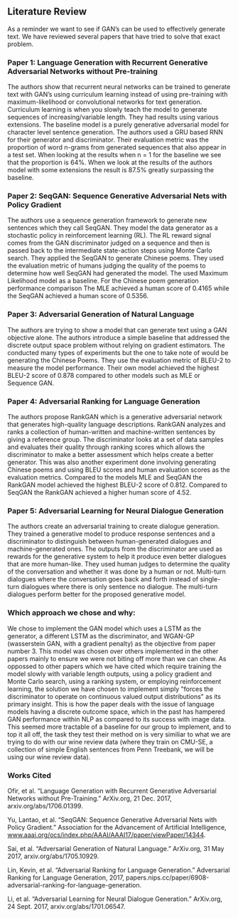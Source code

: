 ## Literature Review

As a reminder we want to see if GAN’s can be used to effectively generate text. We have reviewed several papers that have tried to solve that exact problem. 

### Paper 1: Language Generation with Recurrent Generative Adversarial Networks without Pre-training

The authors show that recurrent neural networks can be trained to generate text with GAN’s using curriculum learning instead of using pre-training with maximum-likelihood or convolutional networks for text generation. Curriculum learning is when you slowly teach the model to generate sequences of increasing/variable length. They had results using various extensions. The baseline model is a purely generative adversarial model for character level sentence generation. The authors used a GRU based RNN for their generator and discriminator. Their evaluation metric was the proportion of word n-grams from generated sequences that also appear in a test set. When looking at the results when n = 1 for the baseline we see that the proportion is 64%. When we look at the results of the authors model with some extensions the result is 87.5% greatly surpassing the baseline.  


### Paper 2: SeqGAN: Sequence Generative Adversarial Nets with Policy Gradient

The authors use a sequence generation framework to generate new sentences which they call SeqGAN. They model the data generator as a stochastic policy in reinforcement learning (RL). The RL reward signal comes from the GAN discriminator judged on a sequence and then is passed back to the intermediate state-action steps using Monte Carlo search. They applied the SeqGAN to generate Chinese poems. They used the evaluation metric of humans judging the quality of the poems to determine how well SeqGAN had generated the model. The used Maximum Likelihood model as a baseline. For the Chinese poem generation performance comparison  The MLE achieved a human score of 0.4165 while the SeqGAN achieved a human score of 0.5356. 

### Paper 3: Adversarial Generation of Natural Language

The authors are trying to show a model that can generate text using a GAN objective alone. The authors introduce a simple baseline that addressed the discrete output space problem without relying on gradient estimators. The conducted many types of experiments but the one to take note of would be generating the Chinese Poems. They use the evaluation metric of BLEU-2 to measure the model performance. Their own model achieved the highest BLEU-2 score of 0.878 compared to other models such as MLE or Sequence GAN. 

### Paper 4: Adversarial Ranking for Language Generation

The authors propose RankGAN which is a generative adversarial network that generates high-quality language descriptions. RankGAN analyzes and ranks a collection of human-written and machine-written sentences by giving a reference group. The discriminator looks at a set of data samples and evaluates their quality through ranking scores which allows the discriminator to make a better assessment which helps create a better generator. This was also another experiment done involving generating Chinese poems and using BLEU scores and human evaluation scores as the evaluation metrics. Compared to the models MLE and SeqGAN the RankGAN model achieved the highest  BLEU-2 score of 0.812. Compared to SeqGAN the RankGAN achieved a higher human score of 4.52. 

### Paper 5: Adversarial Learning for Neural Dialogue Generation

The authors create an adversarial training to create dialogue generation. They trained a generative model to produce response sentences and a discriminator to distinguish between human-generated dialogues and machine-generated ones. The outputs from the discriminator are used as rewards for the generative system to help it produce even better dialogues that are more human-like. They used human judges to determine the quality of the conversation and whether it was done by a human or not. Multi-turn dialogues where the conversation goes back and forth instead of single-turn dialogues where there is only sentence no dialogue. The multi-turn dialogues perform better for the proposed generative model. 


### Which approach we chose and why:

We chose to implement the GAN model which uses a LSTM as the generator, a different LSTM as the discriminator, and WGAN-GP (wasserstein GAN, with a gradient penalty) as the objective from paper number 3. This model was chosen over others implemented in the other papers mainly to ensure we were not biting off more than we can chew. As oppossed to other papers which we have cited which require training the model slowly with variable length outputs, using a policy gradient and Monte Carlo search, using a ranking system, or employing reinforcement learning, the solution we have chosen to implement simply "forces the discriminator to operate on continuous valued output distributions" as its primary insight. This is how the paper deals with the issue of language models having a discrete outcome space, which in the past has hampered GAN performance within NLP as compared to its success with image data. This seemed more tractable of a baseline for our group to implement, and to top it all off, the task they test their method on is very similiar to what we are trying to do with our wine review data (where they train on CMU-SE, a collection of simple English sentences from Penn Treebank, we will be using our wine review data).










### Works Cited
Ofir, et al. “Language Generation with Recurrent Generative Adversarial Networks without Pre-Training.” ArXiv.org, 21 Dec. 2017, arxiv.org/abs/1706.01399.

Yu, Lantao, et al. “SeqGAN: Sequence Generative Adversarial Nets with Policy Gradient.” Association for the Advancement of Artificial Intelligence, www.aaai.org/ocs/index.php/AAAI/AAAI17/paper/viewPaper/14344.

Sai, et al. “Adversarial Generation of Natural Language.” ArXiv.org, 31 May 2017, arxiv.org/abs/1705.10929.

Lin, Kevin, et al. “Adversarial Ranking for Language Generation.” Adversarial Ranking for Language Generation, 2017, papers.nips.cc/paper/6908-adversarial-ranking-for-language-generation.

Li, et al. “Adversarial Learning for Neural Dialogue Generation.” ArXiv.org, 24 Sept. 2017, arxiv.org/abs/1701.06547.
